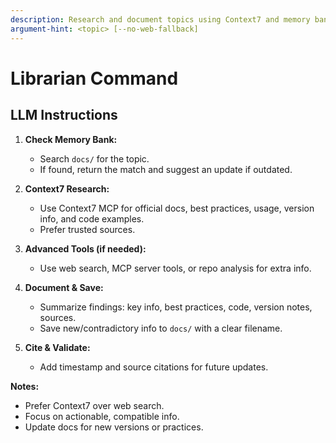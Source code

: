 ```yaml
---
description: Research and document topics using Context7 and memory bank tools
argument-hint: <topic> [--no-web-fallback]
---
```


# Librarian Command

## LLM Instructions

1. **Check Memory Bank:**
   - Search `docs/` for the topic.
   - If found, return the match and suggest an update if outdated.

2. **Context7 Research:**
   - Use Context7 MCP for official docs, best practices, usage, version info, and code examples.
   - Prefer trusted sources.

3. **Advanced Tools (if needed):**
   - Use web search, MCP server tools, or repo analysis for extra info.

4. **Document & Save:**
   - Summarize findings: key info, best practices, code, version notes, sources.
   - Save new/contradictory info to `docs/` with a clear filename.

5. **Cite & Validate:**
   - Add timestamp and source citations for future updates.

**Notes:**

- Prefer Context7 over web search.
- Focus on actionable, compatible info.
- Update docs for new versions or practices.
